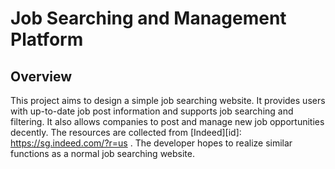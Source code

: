 # Job Searching and Management Platform

## Overview
This project aims to design a simple job searching website. It provides users with up-to-date job post information and supports job searching and filtering. It also allows companies to post and manage new job opportunities decently. The resources are collected from [Indeed][id]: https://sg.indeed.com/?r=us . The developer hopes to realize similar functions as a normal job searching website.